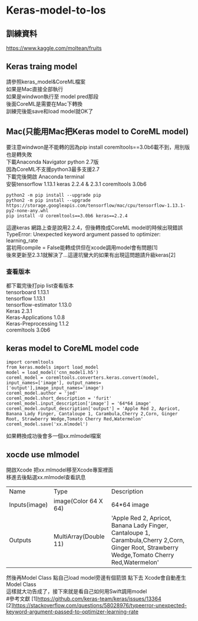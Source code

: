 # Keras-model-to-Ios

## 訓練資料
https://www.kaggle.com/moltean/fruits<br>

## Keras traing model
請參照keras_model&CoreML檔案<br>
如果是Mac直接全部執行<br>
如果是windwon執行至 model pred那段<br>
後面CoreML是需要在Mac下轉換<br>
訓練完後能save和load model就OK了<br>

## Mac(只能用Mac把Keras model to CoreML model)
要注意windwon是不能轉的因為pip install coremltools==3.0b6載不到，用別版也是轉失敗<br>
下載Anaconda Navigator python 2.7版<br>
因為CoreML不支援python3最多支援2.7<br>
下載完後開啟 Anaconda terminal<br>
安裝tensorflow 1.13.1 keras 2.2.4 & 2.3.1 coremltools 3.0b6<br>

    python2 -m pip install --upgrade pip
    python2 -m pip install --upgrade https://storage.googleapis.com/tensorflow/mac/cpu/tensorflow-1.13.1-py2-none-any.whl
    pip install -U coremltools==3.0b6 keras==2.2.4
    
這邊keras 網路上查是說用2.2.4，但後轉換成CoreML model的時候出現錯誤<br>
TypeError: Unexpected keyword argument passed to optimizer: learning_rate<br>
當初用compile = False能轉成供但在xcode調用model會有問題[1]<br>
後來更新至2.3.1就解決了...這邊坑蠻大的如果有出現這問題請升級keras[2]<br>

### 查看版本
都下載完後打pip list查看版本<br>
tensorboard                        1.13.1<br>
tensorflow                         1.13.1<br>
tensorflow-estimator               1.13.0<br>
Keras                              2.3.1<br>
Keras-Applications                 1.0.8<br>
Keras-Preprocessing                1.1.2<br>
coremltools                        3.0b6<br>
## keras model to CoreML model code
    import coremltools
    from keras.models import load_model
    model = load_model('cnn_model1.h5')
    coreml_model = coremltools.converters.keras.convert(model, input_names=['image'], output_names=['output'],image_input_names='image')
    coreml_model.author = 'jed'
    coreml_model.short_description = 'furit'
    coreml_model.input_description['image'] = '64*64 image'
    coreml_model.output_description['output'] = 'Apple Red 2, Apricot, Banana Lady Finger, Cantaloupe 1, Carambula,Cherry 2,Corn, Ginger   Root, Strawberry Wedge,Tomato Cherry Red,Watermelon'
    coreml_model.save('xx.mlmodel')
    
 如果轉換成功後會多一個xx.mlmodel檔案<br>
 
 ## xocde use mlmodel
 開啟Xcode 把xx.mlmodel移至Xcode專案裡面<br>
 移進去後點選xx.mlmodel查看訊息<br>
 <table>
  <tr>
    <td>Name</td>
    <td>Type</td>
    <td>Description</td>
  </tr>
  <tr>
    <td>Inputs(image)</td>
    <td>image(Color 64 X 64)</td>
    <td>64*64 image</td>
  </tr>
  <tr>
    <td>Outputs</td>
    <td>MultiArray(Double 11)</td>
    <td>'Apple Red 2, Apricot, Banana Lady Finger, Cantaloupe 1, Carambula,Cherry 2,Corn, Ginger Root, Strawberry Wedge,Tomato Cherry Red,Watermelon'</td>
    </tr>
</table>

然後再Model Class 點自己load model旁邊有個箭頭 點下去 Xcode會自動產生 Model Class<br>
這樣就大功告成了，接下來就是看自己如何用Swift調用model<br>
#參考文獻
[1]https://github.com/keras-team/keras/issues/13364<br>
[2]https://stackoverflow.com/questions/58028976/typeerror-unexpected-keyword-argument-passed-to-optimizer-learning-rate<br>
